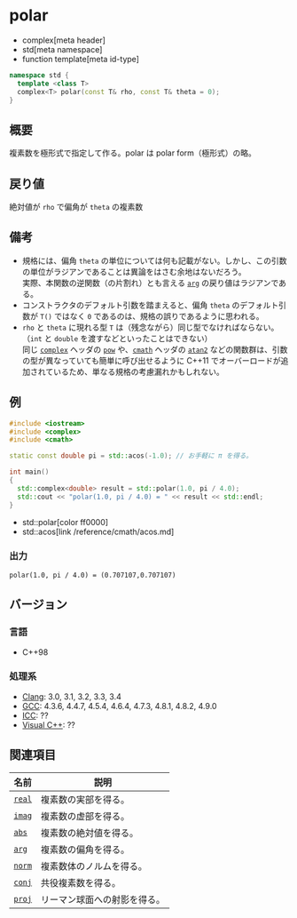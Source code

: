 # polar
* complex[meta header]
* std[meta namespace]
* function template[meta id-type]

```cpp
namespace std {
  template <class T>
  complex<T> polar(const T& rho, const T& theta = 0);
}
```

## 概要
複素数を極形式で指定して作る。polar は polar form（極形式）の略。


## 戻り値
絶対値が `rho` で偏角が `theta` の複素数


## 備考
- 規格には、偏角 `theta` の単位については何も記載がない。しかし、この引数の単位がラジアンであることは異論をはさむ余地はないだろう。  
	実際、本関数の逆関数（の片割れ）とも言える [`arg`](arg.md) の戻り値はラジアンである。
- コンストラクタのデフォルト引数を踏まえると、偏角 `theta` のデフォルト引数が `T()` ではなく `0` であるのは、規格の誤りであるように思われる。
- `rho` と `theta` に現れる型 `T` は（残念ながら）同じ型でなければならない。（`int` と `double` を渡すなどといったことはできない）  
	同じ [`complex`](/reference/complex.md) ヘッダの [`pow`](pow.md) や、[`cmath`](/reference/cmath.md) ヘッダの [`atan2`](/reference/cmath/atan2.md) などの関数群は、引数の型が異なっていても簡単に呼び出せるように C++11 でオーバーロードが追加されているため、単なる規格の考慮漏れかもしれない。


## 例
```cpp example
#include <iostream>
#include <complex>
#include <cmath>

static const double pi = std::acos(-1.0); // お手軽に π を得る。

int main()
{
  std::complex<double> result = std::polar(1.0, pi / 4.0);
  std::cout << "polar(1.0, pi / 4.0) = " << result << std::endl;
}
```
* std::polar[color ff0000]
* std::acos[link /reference/cmath/acos.md]

### 出力
```
polar(1.0, pi / 4.0) = (0.707107,0.707107)
```


## バージョン
### 言語
- C++98

### 処理系
- [Clang](/implementation.md#clang): 3.0, 3.1, 3.2, 3.3, 3.4
- [GCC](/implementation.md#gcc): 4.3.6, 4.4.7, 4.5.4, 4.6.4, 4.7.3, 4.8.1, 4.8.2, 4.9.0
- [ICC](/implementation.md#icc): ??
- [Visual C++](/implementation.md#visual_cpp): ??


## 関連項目
| 名前                               | 説明                                   |
|------------------------------------|----------------------------------------|
| [`real`](real.md)                  | 複素数の実部を得る。                   |
| [`imag`](imag.md)                  | 複素数の虚部を得る。                   |
| [`abs`](abs.md)                    | 複素数の絶対値を得る。                 |
| [`arg`](arg.md)                    | 複素数の偏角を得る。                   |
| [`norm`](norm.md)                  | 複素数体のノルムを得る。               |
| [`conj`](conj.md)                  | 共役複素数を得る。                     |
| [`proj`](proj.md)                  | リーマン球面への射影を得る。           |
